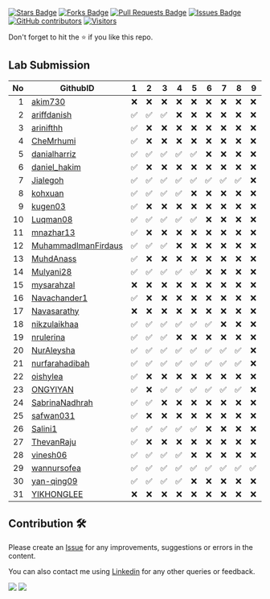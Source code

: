 <a href="https://github.com/drshahizan/software-engineering/stargazers"><img src="https://img.shields.io/github/stars/drshahizan/software-engineering" alt="Stars Badge"/></a>
<a href="https://github.com/drshahizan/software-engineering/network/members"><img src="https://img.shields.io/github/forks/drshahizan/software-engineering" alt="Forks Badge"/></a>
<a href="https://github.com/drshahizan/software-engineering/pulls"><img src="https://img.shields.io/github/issues-pr/drshahizan/software-engineering" alt="Pull Requests Badge"/></a>
<a href="https://github.com/drshahizan/software-engineering/issues"><img src="https://img.shields.io/github/issues/drshahizan/software-engineering" alt="Issues Badge"/></a>
<a href="https://github.com/drshahizan/software-engineering/graphs/contributors"><img alt="GitHub contributors" src="https://img.shields.io/github/contributors/drshahizan/software-engineering?color=2b9348"></a>
[![Visitors](https://api.visitorbadge.io/api/visitors?path=https%3A%2F%2Fgithub.com%2Fdrshahizan%2Fsoftware-engineering&countColor=%23263759&style=plastic)](https://visitorbadge.io/status?path=https%3A%2F%2Fgithub.com%2Fdrshahizan%2Fsoftware-engineering)


Don't forget to hit the :star: if you like this repo.

## Lab Submission


| No | GithubID | 1 | 2 | 3 | 4 | 5 | 6 | 7 | 8 | 9 | 10 |
| -----: | ----- | :------: | :------: | ------:|------:|------:| ------:|------:|------:|------:| ------:|
| 1 | [akim730](https://github.com/akim730) |:x:|:x:|:x:|:x:|:x:|:x:|:x:|:x:|:x:|
| 2 | [ariffdanish](https://github.com/ariffdanish) |:white_check_mark:|:white_check_mark:|:white_check_mark:|:x:|:x:|:x:|:x:|:x:|:x:|
| 3 | [arinifthh](https://github.com/arinifthh) |:white_check_mark:|:x:|:x:|:x:|:x:|:x:|:x:|:x:|:x:|
| 4 | [CheMrhumi](https://github.com/CheMrhumi) |:white_check_mark:|:x:|:x:|:x:|:x:|:x:|:x:|:x:|:x:|
| 5 | [danialharriz](https://github.com/danialharriz)  |:white_check_mark:|:white_check_mark:|:white_check_mark:|:white_check_mark:|:white_check_mark:|:x:|:x:|:x:|:x:|
| 6 | [daniel_hakim](https://github.com/daniel_hakim)  |:white_check_mark:|:x:|:x:|:x:|:x:|:x:|:x:|:x:|:x:|
| 7 | [Jialegoh](https://github.com/Jialegoh)  |:white_check_mark:|:white_check_mark:|:white_check_mark:|:white_check_mark:|:white_check_mark:|:white_check_mark:|:white_check_mark:|:white_check_mark:|:x:|
| 8 | [kohxuan](https://github.com/kohxuan)  |:white_check_mark:|:white_check_mark:|:white_check_mark:|:white_check_mark:|:x:|:x:|:x:|:x:|:x:|
| 9 | [kugen03](https://github.com/kugen03)  |:white_check_mark:|:x:|:x:|:x:|:x:|:x:|:x:|:x:|:x:|
| 10 | [Luqman08](https://github.com/Luqman08)  |:white_check_mark:|:white_check_mark:|:white_check_mark:|:white_check_mark:|:white_check_mark:|:x:|:x:|:x:|:x:|
| 11 | [mnazhar13](https://github.com/mnazhar13)  |:white_check_mark:|:x:|:x:|:x:|:x:|:x:|:x:|:x:|:x:|
| 12 | [MuhammadImanFirdaus](https://github.com/MuhammadImanFirdaus)  |:white_check_mark:|:white_check_mark:|:white_check_mark:|:x:|:x:|:x:|:x:|:x:|:x:|
| 13 | [MuhdAnass](https://github.com/MuhdAnass)  |:white_check_mark:|:x:|:x:|:x:|:x:|:x:|:x:|:x:|:x:|
| 14 | [Mulyani28](https://github.com/Mulyani28)  |:white_check_mark:|:white_check_mark:|:white_check_mark:|:white_check_mark:|:white_check_mark:|:x:|:x:|:x:|:x:|
| 15 | [mysarahzal](https://github.com/mysarahzal)  |:x:|:x:|:x:|:x:|:x:|:x:|:x:|:x:|:x:|
| 16 | [Navachander1](https://github.com/Navachander1) |:white_check_mark:|:x:|:x:|:x:|:x:|:x:|:x:|:x:|:x:|
| 17 | [Navasarathy](https://github.com/Navasarathy)  |:x:|:x:|:x:|:x:|:x:|:x:|:x:|:x:|:x:|
| 18 | [nikzulaikhaa](https://github.com/nikzulaikhaa)  |:white_check_mark:|:white_check_mark:|:white_check_mark:|:white_check_mark:|:white_check_mark:|:white_check_mark:|:x:|:x:|:x:|
| 19 | [nrulerina](https://github.com/nrulerina)  |:white_check_mark:|:white_check_mark:|:white_check_mark:|:x:|:x:|:x:|:x:|:x:|:x:|
| 20 | [NurAleysha](https://github.com/NurAleysha)  |:white_check_mark:|:white_check_mark:|:white_check_mark:|:white_check_mark:|:white_check_mark:|:white_check_mark:|:white_check_mark:|:white_check_mark:|:x:|
| 21 | [nurfarahadibah](https://github.com/nurfarahadibah)  |:white_check_mark:|:white_check_mark:|:white_check_mark:|:white_check_mark:|:white_check_mark:|:white_check_mark:|:white_check_mark:|:white_check_mark:|:x:|
| 22 | [oishylea](https://github.com/oishylea)  | :white_check_mark:|:x:|:x:|:x:|:x:|:x:|:x:|:x:|:x:|
| 23 | [ONGYIYAN](https://github.com/ONGYIYAN)  |:white_check_mark:|:x:|:white_check_mark:|:white_check_mark:|:white_check_mark:|:white_check_mark:|:white_check_mark:|:white_check_mark:|:x:|
| 24 | [SabrinaNadhrah](https://github.com/SabrinaNadhrah)  |:white_check_mark:|:white_check_mark:|:x:|:x:|:x:|:x:|:x:|:x:|:x:|
| 25 | [safwan031](https://github.com/safwan031)  |:white_check_mark:|:x:|:x:|:x:|:x:|:x:|:x:|:x:|:x:|
| 26 | [Salini1](https://github.com/Salini1)  |:white_check_mark:|:white_check_mark:|:white_check_mark:|:white_check_mark:|:white_check_mark:|:x:|:x:|:x:|:x:|
| 27 | [ThevanRaju](https://github.com/ThevanRaju)  |:white_check_mark:|:x:|:x:|:x:|:x:|:x:|:x:|:x:|:x:|
| 28 | [vinesh06](https://github.com/vinesh06)  |:white_check_mark:|:white_check_mark:|:white_check_mark:|:white_check_mark:|:x:|:x:|:x:|:x:|:x:|
| 29 | [wannursofea](https://github.com/wannursofea)  |:white_check_mark:|:white_check_mark:|:white_check_mark:|:white_check_mark:|:white_check_mark:|:white_check_mark:|:white_check_mark:|:white_check_mark:|:white_check_mark:|
| 30 | [yan-qing09](https://github.com/yan-qing09)  |:white_check_mark:|:white_check_mark:|:white_check_mark:|:white_check_mark:|:x:|:x:|:x:|:x:|:x:|
| 31 | [YIKHONGLEE](https://github.com/YIKHONGLEE)  |:x:|:x:|:x:|:x:|:x:|:x:|:x:|:x:|:x:|



## Contribution 🛠️
Please create an [Issue](https://github.com/drshahizan/software-engineering/issues) for any improvements, suggestions or errors in the content.

You can also contact me using [Linkedin](https://www.linkedin.com/in/drshahizan/) for any other queries or feedback.

![](https://komarev.com/ghpvc/?username=drshahizan&label=Views&color=0e75b6&style=flat)
![](https://hit.yhype.me/github/profile?user_id=81284918)

